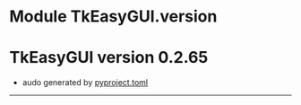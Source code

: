 # Module TkEasyGUI.version

# TkEasyGUI version 0.2.65

- audo generated by [pyproject.toml](https://github.com/kujirahand/tkeasygui-python/blob/main/pyproject.toml)

---------------------------



